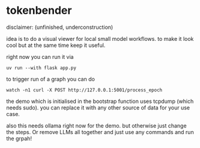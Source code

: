 # tokenbender

disclaimer: (unfinished, underconstruction)

idea is to do a visual viewer for local small model workflows. to make it look cool but at the same time keep it useful.

right now you can run it via

`uv run --with flask app.py`

to trigger run of a graph you can do 

`watch -n1 curl -X POST http://127.0.0.1:5001/process_epoch`

the demo which is initialised in the bootstrap function uses tcpdump (which needs sudo). you can replace it with any other source of data for your use case.

also this needs ollama right now for the demo. but otherwise just change the steps. Or remove LLMs all together and just use any commands and run the grpah!
